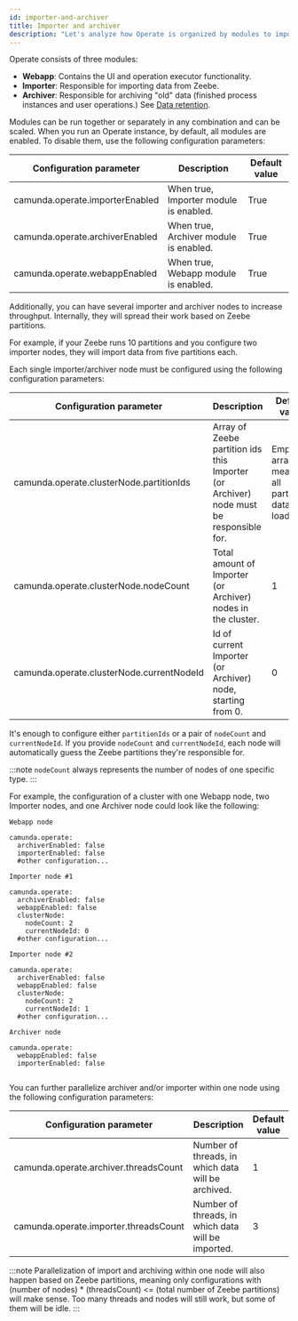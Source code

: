```yaml
---
id: importer-and-archiver
title: Importer and archiver
description: "Let's analyze how Operate is organized by modules to import and archive data."
---
```


Operate consists of three modules:

 * **Webapp**: Contains the UI and operation executor functionality.
 * **Importer**: Responsible for importing data from Zeebe.
 * **Archiver**: Responsible for archiving "old" data (finished process instances and user operations.) See [Data retention](data-retention.md).
 
Modules can be run together or separately in any combination and can be scaled. When you run an Operate instance, by default, all modules are enabled. To disable them, use the following configuration parameters:

Configuration parameter | Description | Default value
-----|-------------|--------------
camunda.operate.importerEnabled | When true, Importer module is enabled. | True
camunda.operate.archiverEnabled | When true, Archiver module is enabled. | True
camunda.operate.webappEnabled |  When true, Webapp module is enabled. | True

Additionally, you can have several importer and archiver nodes to increase throughput. Internally, they will spread their work based on Zeebe partitions.

For example, if your Zeebe runs 10 partitions and you configure two importer nodes, they will import data from five partitions each.

Each single importer/archiver node must be configured using the following configuration parameters:

Configuration parameter | Description | Default value
-----|-------------|--------------
camunda.operate.clusterNode.partitionIds | Array of Zeebe partition ids this Importer (or Archiver) node must be responsible for. | Empty array, meaning all partitions data is loaded.
camunda.operate.clusterNode.nodeCount |  Total amount of Importer (or Archiver) nodes in the cluster. | 1
camunda.operate.clusterNode.currentNodeId |  Id of current Importer (or Archiver) node, starting from 0. | 0

It's enough to configure either `partitionIds` or a pair of `nodeCount` and `currentNodeId`. If you provide `nodeCount` and `currentNodeId`, each node will automatically guess the Zeebe partitions they're responsible for.

:::note
`nodeCount` always represents the number of nodes of one specific type.
:::

For example, the configuration of a cluster with one Webapp node, two Importer nodes, and one Archiver node could look like the following:

```
Webapp node

camunda.operate:
  archiverEnabled: false
  importerEnabled: false
  #other configuration...

Importer node #1

camunda.operate:
  archiverEnabled: false
  webappEnabled: false
  clusterNode:
    nodeCount: 2
    currentNodeId: 0
  #other configuration...
  
Importer node #2

camunda.operate:
  archiverEnabled: false
  webappEnabled: false
  clusterNode:
    nodeCount: 2
    currentNodeId: 1
  #other configuration...
  
Archiver node

camunda.operate:
  webappEnabled: false
  importerEnabled: false
  
```

You can further parallelize archiver and/or importer within one node using the following configuration parameters:

Configuration parameter | Description | Default value
-----|-------------|--------------
camunda.operate.archiver.threadsCount | Number of threads, in which data will be archived. | 1
camunda.operate.importer.threadsCount | Number of threads, in which data will be imported. | 3

:::note
Parallelization of import and archiving within one node will also happen based on Zeebe partitions, meaning only configurations with (number of nodes) * (threadsCount) <= (total number of Zeebe partitions) will make sense. Too many threads and nodes will still work, but some of them will be idle.
:::


